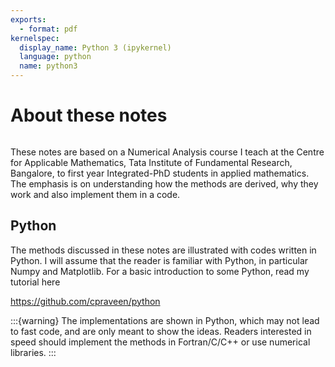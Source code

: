 ```yaml
---
exports:
  - format: pdf
kernelspec:
  display_name: Python 3 (ipykernel)
  language: python
  name: python3
---
```


# About these notes

```{include} math.md
```

These notes are based on a Numerical Analysis course I teach at the Centre for Applicable Mathematics, Tata Institute of Fundamental Research, Bangalore, to first year Integrated-PhD students in applied mathematics. The emphasis is on understanding how the methods are derived, why they work and also implement them in a code.

## Python

The methods discussed in these notes are illustrated with codes written in Python. I will assume that the reader is familiar with Python, in particular Numpy and Matplotlib. For a basic introduction to some Python, read my tutorial here

https://github.com/cpraveen/python

:::{warning}
The implementations are shown in Python, which may not lead to  fast code, and are only meant to show the ideas. Readers interested in speed    should implement the methods in Fortran/C/C++ or use numerical libraries.
:::
